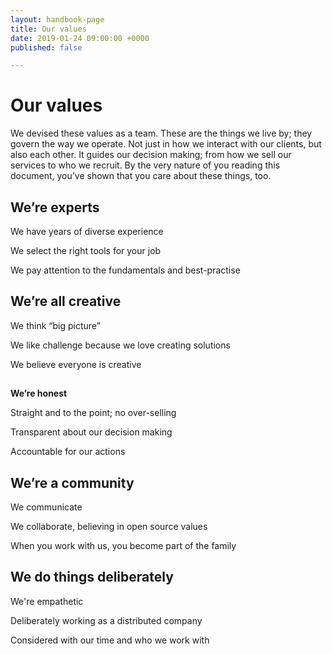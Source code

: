 ```yaml
---
layout: handbook-page
title: Our values
date: 2019-01-24 09:00:00 +0000
published: false

---
```

# Our values

We devised these values as a team. These are the things we live by; they govern the way we operate. Not just in how we interact with our clients, but also each other. It guides our decision making; from how we sell our services to who we recruit. By the very nature of you reading this document, you’ve shown that you care about these things, too.

## **We’re experts**

We have years of diverse experience

We select the right tools for your job

We pay attention to the fundamentals and best-practise

## **We’re all creative** 

We think “big picture”

We like challenge because we love creating solutions

We believe everyone is creative

##   
**We’re honest**

Straight and to the point; no over-selling

Transparent about our decision making

Accountable for our actions

## **We’re a community**

We communicate

We collaborate, believing in open source values

When you work with us, you become part of the family

## **We do things deliberately**

We're empathetic

Deliberately working as a distributed company

Considered with our time and who we work with